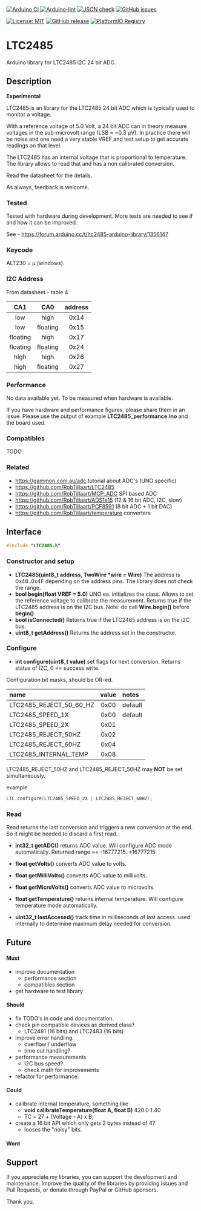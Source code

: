 
[![Arduino CI](https://github.com/RobTillaart/LTC2485/workflows/Arduino%20CI/badge.svg)](https://github.com/marketplace/actions/arduino_ci)
[![Arduino-lint](https://github.com/RobTillaart/LTC2485/actions/workflows/arduino-lint.yml/badge.svg)](https://github.com/RobTillaart/LTC2485/actions/workflows/arduino-lint.yml)
[![JSON check](https://github.com/RobTillaart/LTC2485/actions/workflows/jsoncheck.yml/badge.svg)](https://github.com/RobTillaart/LTC2485/actions/workflows/jsoncheck.yml)
[![GitHub issues](https://img.shields.io/github/issues/RobTillaart/LTC2485.svg)](https://github.com/RobTillaart/LTC2485/issues)

[![License: MIT](https://img.shields.io/badge/license-MIT-green.svg)](https://github.com/RobTillaart/LTC2485/blob/master/LICENSE)
[![GitHub release](https://img.shields.io/github/release/RobTillaart/LTC2485.svg?maxAge=3600)](https://github.com/RobTillaart/LTC2485/releases)
[![PlatformIO Registry](https://badges.registry.platformio.org/packages/robtillaart/library/LTC2485.svg)](https://registry.platformio.org/libraries/robtillaart/LTC2485)


# LTC2485

Arduino library for LTC2485 I2C 24 bit ADC.


## Description

**Experimental**

LTC2485 is an library for the LTC2485 24 bit ADC which is typically used
to monitor a voltage.

With a reference voltage of 5.0 Volt, a 24 bit ADC can in theory measure
voltages in the sub-microvolt range (LSB  = ~0.3 µV).
In practice there will be noise and one need a very stable VREF and test
setup to get accurate readings on that level.

The LTC2485 has an internal voltage that is proportional to temperature.
The library allows to read that and has a non calibrated conversion.


Read the datasheet for the details.

As always, feedback is welcome.

### Tested

Tested with hardware during development.
More tests are needed to see if and how it can be improved.

See - https://forum.arduino.cc/t/ltc2485-arduino-library/1356147

### Keycode

ALT230 = µ  (windows).


### I2C Address

From datasheet - table 4

|  CA1       |  CA0       |  address  |
|:----------:|:----------:|:---------:|
|  low       |  high      |    0x14   |
|  low       |  floating  |    0x15   |
|  floating  |  high      |    0x17   |
|  floating  |  floating  |    0x24   |
|  high      |  high      |    0x26   |
|  high      |  floating  |    0x27   |


### Performance

No data available yet.
To be measured when hardware is available.

If you have hardware and performance figures, please share them in an issue.
Please use the output of example **LTC2485_performance.ino** and the board used.


### Compatibles

TODO


### Related

- https://gammon.com.au/adc  tutorial about ADC's (UNO specific)
- https://github.com/RobTillaart/LTC2485
- https://github.com/RobTillaart/MCP_ADC  SPI based ADC
- https://github.com/RobTillaart/ADS1x15  (12 & 16 bit ADC, I2C, slow)
- https://github.com/RobTillaart/PCF8591  (8 bit ADC + 1 bit DAC)
- https://github.com/RobTillaart/temperature converters


## Interface

```cpp
#include "LTC2485.h"
```

### Constructor and setup

- **LTC2485(uint8_t address, TwoWire \*wire = Wire)**
The address is 0x48..0x4F depending on the address pins.
The library does not check the range.
- **bool begin(float VREF = 5.0)** UNO ea. initializes the class.
Allows to set the reference voltage to calibrate the measurement.
Returns true if the LTC2485 address is on the I2C bus.
Note: do call **Wire.begin()** before **begin()**
- **bool isConnected()** Returns true if the LTC2485 address is on the I2C bus.
- **uint8_t getAddress()** Returns the address set in the constructor.


### Configure

- **int configure(uint8_t value)** set flags for next conversion.
Returns status of I2C, 0 == success write.

Configuration bit masks, should be OR-ed.

|  name                     |  value  |  notes  |
|:--------------------------|:-------:|:--------|
|  LTC2485_REJECT_50_60_HZ  |  0x00   |  default
|  LTC2485_SPEED_1X         |  0x00   |  default
|  LTC2485_SPEED_2X         |  0x01   |
|  LTC2485_REJECT_50HZ      |  0x02   |
|  LTC2485_REJECT_60HZ      |  0x04   |
|  LTC2485_INTERNAL_TEMP    |  0x08   |

LTC2485_REJECT_50HZ and LTC2485_REJECT_50HZ may **NOT** be set simultaneously.

example

```cpp
LTC.configure(LTC2485_SPEED_2X | LTC2485_REJECT_60HZ);
```


### Read

Read returns the last conversion and triggers a new conversion at the end.
So it might be needed to discard a first read.

- **int32_t getADC()** returns ADC value. Will configure ADC mode automatically.
Returned range == -16777215..+16777215
- **float getVolts()** converts ADC value to volts.
- **float getMilliVolts()** converts ADC value to millivolts.
- **float getMicroVolts()** converts ADC value to microvolts.
- **float getTemperature()** returns internal temperature.
Will configure temperature mode automatically.

- **uint32_t lastAccesed()** track time in milliseconds of last access.
used internally to determine maximum delay needed for conversion.


## Future

#### Must

- improve documentation
  - performance section
  - compatibles section
- get hardware to test library


#### Should

- fix TODO's in code and documentation.
- check pin compatible devices as derived class?
  - LTC2481 (16 bits) and LTC2483 (16 bits)
- improve error handling.
  - overflow / underflow
  - time out handling?
- performance measurements
  - I2C bus speed?
  - check math for improvements
- refactor for performance.


#### Could

- calibrate internal temperature, something like
  - **void calibrateTemperature(float A, float B)**  420.0  1.40
  - TC = 27 + (Voltage - A) x B;
- create a 16 bit API which only gets 2 bytes instead of 4?
  - looses the "noisy" bits.


#### Wont


## Support

If you appreciate my libraries, you can support the development and maintenance.
Improve the quality of the libraries by providing issues and Pull Requests, or
donate through PayPal or GitHub sponsors.

Thank you,

